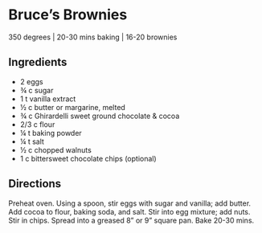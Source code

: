 # Bruce’s Brownies
350 degrees | 20-30 mins baking | 16-20 brownies

## Ingredients
* 2 eggs
* ¾ c sugar
* 1 t vanilla extract
* ½ c butter or margarine, melted
* ¾ c Ghirardelli sweet ground chocolate & cocoa
* 2/3 c flour
* ¼ t baking powder
* ¼ t salt
* ½ c chopped walnuts
* 1 c bittersweet chocolate chips (optional)

## Directions
Preheat oven. Using a spoon, stir eggs with sugar and vanilla; add butter. Add cocoa to flour, baking soda, and salt. Stir into egg mixture; add nuts. Stir in chips. Spread into a greased 8” or 9” square pan. Bake 20-30 mins.
